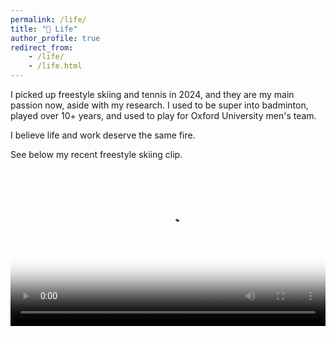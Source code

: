 ```yaml
---
permalink: /life/
title: "🌿 Life"
author_profile: true
redirect_from:
    - /life/
    - /life.html
---
```


I picked up freestyle skiing and tennis in 2024, and they are my main passion now, aside with my research.
I used to be super into badminton, played over 10+ years, and used to play for Oxford University men's team.
<!-- (at the bottom of the league though) -->

I believe life and work deserve the same fire. 
<!-- So I chase joy in the code, on the court, and through the slopes and mountains. -->

See below my recent freestyle skiing clip.

<div style="max-width:700px">   <!-- limit the *container* if you wish -->
  <video
    src="https://raw.githubusercontent.com/yuhangsong/yuhangsong.github.io/master/files/ski.mp4"
    controls
    style="
      width:100%;          /* fill the text column */
      height:auto;         /* keep aspect-ratio */
      display:block;       /* no extra whitespace under the video */
    "
    poster="https://raw.githubusercontent.com/yuhangsong/yuhangsong.github.io/master/files/ski_cover.jpg">
  </video>
</div>